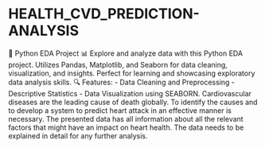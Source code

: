 # HEALTH_CVD_PREDICTION-ANALYSIS
🐍 Python EDA Project 📊  Explore and analyze data with this Python EDA project. Utilizes Pandas, Matplotlib, and Seaborn for data cleaning, visualization, and insights. Perfect for learning and showcasing exploratory data analysis skills.  🔍 Features: - Data Cleaning and Preprocessing - Descriptive Statistics - Data Visualization using SEABORN.
Cardiovascular diseases are the leading cause of death globally. To identify the causes and to develop a system to predict heart attack in an effective manner is necessary. The presented data has all information about all the relevant factors that might have an impact on heart health. The data needs to be explained in detail for any further analysis.
